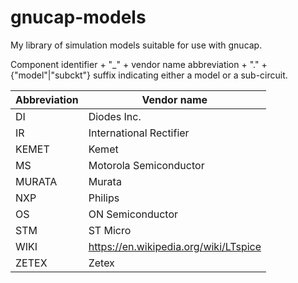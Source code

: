 # gnucap-models

My library of simulation models suitable for use with gnucap.

Component identifier + "_" + vendor name abbreviation + "." + {"model"|"subckt"} suffix
indicating either a model or a sub-circuit.

| Abbreviation | Vendor name |
|--------------|-------------|
| DI | Diodes Inc. |
| IR | International Rectifier |
| KEMET | Kemet |
| MS | Motorola Semiconductor |
| MURATA | Murata |
| NXP | Philips |
| OS | ON Semiconductor |
| STM | ST Micro |
| WIKI | https://en.wikipedia.org/wiki/LTspice |
| ZETEX | Zetex |
